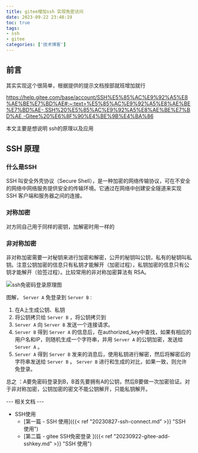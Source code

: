 ```yaml
---
title: gitee增加ssh 实现免密访问
date: 2023-09-22 23:48:19
toc: true
tags:
- ssh
- gitee 
categories: ['技术博客']
---
```


## 前言
其实实现这个很简单，根据提供的提示文档按部就班增加就行

https://help.gitee.com/base/account/SSH%E5%85%AC%E9%92%A5%E8%AE%BE%E7%BD%AE#:~:text=%E5%85%AC%E9%92%A5%E8%AE%BE%E7%BD%AE-,SSH%20%E5%85%AC%E9%92%A5%E8%AE%BE%E7%BD%AE,-Gitee%20%E6%8F%90%E4%BE%9B%E4%BA%86


本文主要是想说明 ssh的原理以及应用

## SSH 原理

### 什么是SSH 
SSH 叫安全外壳协议（Secure Shell），是一种加密的网络传输协议，可在不安全的网络中网络服务提供安全的传输环境。它通过在网络中创建安全隧道来实现 SSH 客户端和服务器之间的连接。
### 对称加密
对方同自己用于同样的密钥，加解密时用一样的
### 非对称加密
非对称加密需要一对秘钥来进行加密和解密，公开的秘钥叫公钥，私有的秘钥叫私钥。注意公钥加密的信息只有私钥才能解开（加密过程），私钥加密的信息只有公钥才能解开（验签过程）。比较常用的非对称加密算法有 RSA。


<img src="https://img-blog.csdn.net/20160319193556260" alt="ssh免密码登录原理图" title=""> 

图解， `Server A` 免登录到 `Server B` :  
1. 在A上生成公钥、私钥
2. 将公钥拷贝给 `Server B` ，将公钥拷贝到
3.  `Server A` 向 `Server B` 发送一个连接请求。 
4.  `Server B` 得到 `Server A` 的信息后，在authorized_key中查找，如果有相应的用户名和IP，则随机生成一个字符串，并用 `Server A` 的公钥加密，发送给 `Server A` 。 
5.  `Server A` 得到 `Server B` 发来的消息后，使用私钥进行解密，然后将解密后的字符串发送给 `Server B` 。 `Server B` 进行和生成的对比，如果一致，则允许免登录。   

总之 ：A要免密码登录到B，B首先要拥有A的公钥，然后B要做一次加密验证。对于非对称加密，公钥加密的密文不能公钥解开，只能私钥解开。


--- 相关文档 ---

+ SSH使用 
  + [第一篇 - SSH 使用]({{< ref "20230827-ssh-connect.md" >}} "SSH 使用")
  + [第二篇 -  gitee SSH免密登录 ]({{< ref "20230922-gitee-add-sshkey.md" >}} "SSH 使用")